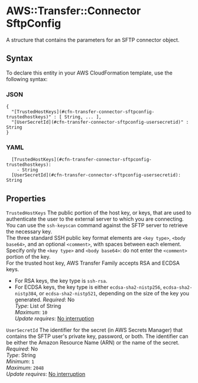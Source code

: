 # AWS::Transfer::Connector SftpConfig<a name="aws-properties-transfer-connector-sftpconfig"></a>

A structure that contains the parameters for an SFTP connector object\.

## Syntax<a name="aws-properties-transfer-connector-sftpconfig-syntax"></a>

To declare this entity in your AWS CloudFormation template, use the following syntax:

### JSON<a name="aws-properties-transfer-connector-sftpconfig-syntax.json"></a>

```
{
  "[TrustedHostKeys](#cfn-transfer-connector-sftpconfig-trustedhostkeys)" : [ String, ... ],
  "[UserSecretId](#cfn-transfer-connector-sftpconfig-usersecretid)" : String
}
```

### YAML<a name="aws-properties-transfer-connector-sftpconfig-syntax.yaml"></a>

```
  [TrustedHostKeys](#cfn-transfer-connector-sftpconfig-trustedhostkeys): 
    - String
  [UserSecretId](#cfn-transfer-connector-sftpconfig-usersecretid): String
```

## Properties<a name="aws-properties-transfer-connector-sftpconfig-properties"></a>

`TrustedHostKeys`  <a name="cfn-transfer-connector-sftpconfig-trustedhostkeys"></a>
The public portion of the host key, or keys, that are used to authenticate the user to the external server to which you are connecting\. You can use the `ssh-keyscan` command against the SFTP server to retrieve the necessary key\.  
The three standard SSH public key format elements are `<key type>`, `<body base64>`, and an optional `<comment>`, with spaces between each element\. Specify only the `<key type>` and `<body base64>`: do not enter the `<comment>` portion of the key\.  
For the trusted host key, AWS Transfer Family accepts RSA and ECDSA keys\.  
+ For RSA keys, the key type is `ssh-rsa`\.
+ For ECDSA keys, the key type is either `ecdsa-sha2-nistp256`, `ecdsa-sha2-nistp384`, or `ecdsa-sha2-nistp521`, depending on the size of the key you generated\.
*Required*: No  
*Type*: List of String  
*Maximum*: `10`  
*Update requires*: [No interruption](https://docs.aws.amazon.com/AWSCloudFormation/latest/UserGuide/using-cfn-updating-stacks-update-behaviors.html#update-no-interrupt)

`UserSecretId`  <a name="cfn-transfer-connector-sftpconfig-usersecretid"></a>
The identifier for the secret \(in AWS Secrets Manager\) that contains the SFTP user's private key, password, or both\. The identifier can be either the Amazon Resource Name \(ARN\) or the name of the secret\.  
*Required*: No  
*Type*: String  
*Minimum*: `1`  
*Maximum*: `2048`  
*Update requires*: [No interruption](https://docs.aws.amazon.com/AWSCloudFormation/latest/UserGuide/using-cfn-updating-stacks-update-behaviors.html#update-no-interrupt)